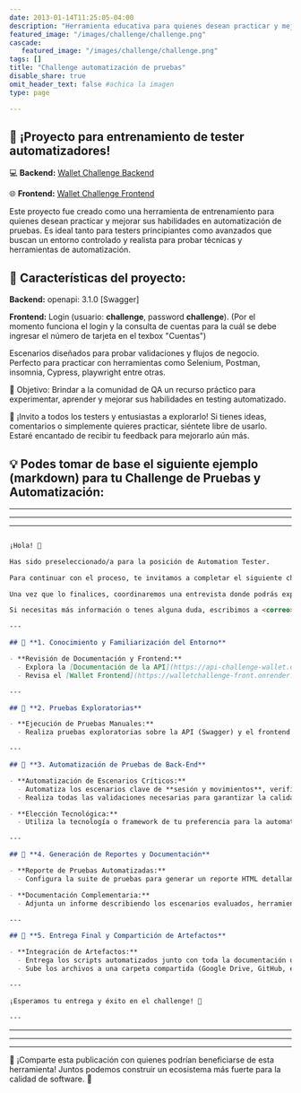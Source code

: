 ```yaml
---
date: 2013-01-14T11:25:05-04:00
description: "Herramienta educativa para quienes desean practicar y mejorar sus habilidades en automatización de pruebas"
featured_image: "/images/challenge/challenge.png"
cascade:
   featured_image: "/images/challenge/challenge.png"
tags: []
title: "Challenge automatización de pruebas"
disable_share: true
omit_header_text: false #achica la imagen
type: page

---
```



## 🎉 ¡Proyecto para entrenamiento de tester automatizadores!

💻 **Backend:**  [Wallet Challenge Backend](https://walletchallenge-back.onrender.com/docs)

🌐 **Frontend:** [Wallet Challenge Frontend](https://walletchallenge-front.onrender.com/)

Este proyecto fue creado como una herramienta de entrenamiento para quienes desean practicar y mejorar sus habilidades en automatización de pruebas. Es ideal tanto para testers principiantes como avanzados que buscan un entorno controlado y realista para probar técnicas y herramientas de automatización.

## 🔑 Características del proyecto:

**Backend:** openapi: 3.1.0 [Swagger]

**Frontend:** Login (usuario: **challenge**, password **challenge**). 
(Por el momento funciona el login y la consulta de cuentas para la cuál se debe ingresar el número de tarjeta en el texbox "Cuentas")

Escenarios diseñados para probar validaciones y flujos de negocio.
Perfecto para practicar con herramientas como Selenium, Postman, insomnia, Cypress, playwright entre otras.

🎯 Objetivo:
Brindar a la comunidad de QA un recurso práctico para experimentar, aprender y mejorar sus habilidades en testing automatizado.

📢 ¡Invito a todos los testers y entusiastas a explorarlo!
Si tienes ideas, comentarios o simplemente quieres practicar, siéntete libre de usarlo. Estaré encantado de recibir tu feedback para mejorarlo aún más.



## 💡 Podes tomar de base el siguiente ejemplo (markdown) para tu Challenge de Pruebas y Automatización:

---
---
---

``` markdown

¡Hola! 🎉

Has sido preseleccionado/a para la posición de Automation Tester.

Para continuar con el proceso, te invitamos a completar el siguiente challenge, el cual nos ayudará a evaluar tus conocimientos y habilidades para enfrentar nuevos desafíos.

Una vez que lo finalices, coordinaremos una entrevista donde podrás explicarnos tu enfoque y resolveremos cualquier consulta que tengas al respecto.

Si necesitas más información o tenes alguna duda, escribimos a <correo> y con gusto organizaremos una reunión para aclararlas.

---

## 🔹 **1. Conocimiento y Familiarización del Entorno**

- **Revisión de Documentación y Frontend:**
  - Explora la [Documentación de la API](https://api-challenge-wallet.onrender.com/docs) para conocer las rutas, parámetros y validaciones.
  - Revisa el [Wallet Frontend](https://walletchallenge-front.onrender.com) para comprender los flujos de login y consulta de cuentas.

---

## 🔹 **2. Pruebas Exploratorias**

- **Ejecución de Pruebas Manuales:**
  - Realiza pruebas exploratorias sobre la API (Swagger) y el frontend (login y consultas de cuentas) para identificar posibles errores o mejoras.

---

## 🔹 **3. Automatización de Pruebas de Back-End**

- **Automatización de Escenarios Críticos:**
  - Automatiza los escenarios clave de **sesión y movimientos**, verificando el correcto funcionamiento del login y la consulta de movimientos.
  - Realiza todas las validaciones necesarias para garantizar la calidad del sistema.

- **Elección Tecnológica:**
  - Utiliza la tecnología o framework de tu preferencia para la automatización.

---

## 🔹 **4. Generación de Reportes y Documentación**

- **Reporte de Pruebas Automatizadas:**
  - Configura la suite de pruebas para generar un reporte HTML detallando el resultado de las pruebas.

- **Documentación Complementaria:**
  - Adjunta un informe describiendo los escenarios evaluados, herramientas utilizadas y decisiones tomadas.

---

## 🔹 **5. Entrega Final y Compartición de Artefactos**

- **Integración de Artefactos:**
  - Entrega los scripts automatizados junto con toda la documentación utilizada en el challenge.
  - Sube los archivos a una carpeta compartida (Google Drive, GitHub, etc.) para su revisión.

---

¡Esperamos tu entrega y éxito en el challenge! 🚀

---
```  

---
---
---

🔗 ¡Comparte esta publicación con quienes podrían beneficiarse de esta herramienta!
Juntos podemos construir un ecosistema más fuerte para la calidad de software. 🚀
